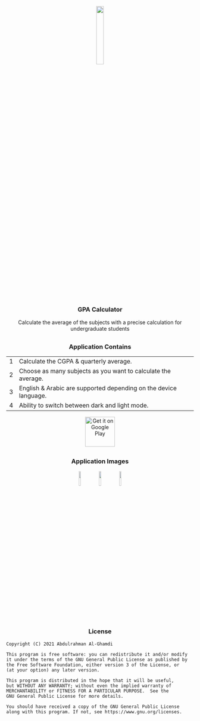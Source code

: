 <div align="center"><img src="https://i.ibb.co/3rYTSQk/icon.png" width="20%"></div>

<h3 align="center">GPA Calculator</h3>

<p align="center">
  Calculate the average of the subjects with a precise calculation for undergraduate students
</p>

##

<h3 align="center">Application Contains</h3>

<table align="center">
    <tr><td align="center">1</td><td>Calculate the CGPA & quarterly average.</td></tr>
    <tr><td align="center">2</td><td>Choose as many subjects as you want to calculate the average.</td></tr>
    <tr><td align="center">3</td><td>English & Arabic are supported depending on the device language.</td></tr>
    <tr><td align="center">4</td><td>Ability to switch between dark and light mode.</td></tr>
</table>

<div align="center">
  <a href='https://play.google.com/store/apps/details?id=com.ss.gpacalculator'>
    <img height="80px" alt='Get it on Google Play' src='https://play.google.com/intl/en_us/badges/images/generic/en_badge_web_generic.png'/>
  </a>
</div>

##

<h3 align="center">Application Images</h3>

<div align="center" >
  <img width="10%" src="https://i.ibb.co/L5jtqzV/1.png">
  <img width="10%" src="https://i.ibb.co/hWZ9d8q/2.png">
  <img width="10%" src="https://i.ibb.co/4FyHb9p/3.png">
</div>

##

<h3 align="center">License</h3>

```
Copyright (C) 2021 Abdulrahman Al-Ghamdi

This program is free software: you can redistribute it and/or modify
it under the terms of the GNU General Public License as published by
the Free Software Foundation, either version 3 of the License, or
(at your option) any later version.

This program is distributed in the hope that it will be useful,
but WITHOUT ANY WARRANTY; without even the implied warranty of
MERCHANTABILITY or FITNESS FOR A PARTICULAR PURPOSE.  See the
GNU General Public License for more details.

You should have received a copy of the GNU General Public License
along with this program. If not, see https://www.gnu.org/licenses.
```

